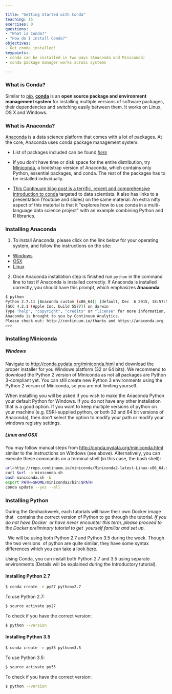```yaml
---

title: "Getting Started with Conda"
teaching: 15
exercises: 0
questions:
- "What is Conda?"
- "How do I install Conda?" 
objectives:
- Get conda installed!
keypoints:
- conda can be installed in two ways (Anaconda and Miniconda)
- conda package manager works across systems

---
```


### What is Conda?
Similar to [pip](https://pypi.python.org/pypi/pip), [**conda**](http://conda.pydata.org/docs/) is an **open source package and environment management system** for installing multiple versions of software packages, their dependencies and switching easily between them. It works on Linux, OS X and Windows.

### What is Anaconda?
[Anaconda](https://www.continuum.io/why-anaconda) is a data science platform that comes with a lot of packages. At the core, Anaconda uses conda package management system.

- List of packages included can be found [*here*](https://docs.continuum.io/anaconda/pkg-docs)

- If you don't have time or disk space for the entire distribution, try [Miniconda](http://conda.pydata.org/miniconda.html), a bootstrap version of Anaconda, which contains only Python, essential packages, and conda. The rest of the packages has to be installed individually.

- [This Continuum blog post is a terrific, recent and comprehensive introduction to conda](http://www.continuum.io/blog/conda-data-science) targeted to data scientists. It also has links to a presentation (Youtube and slides) on the same material. An extra nifty aspect of this material is that it "explores how to use conda in a multi-language data science project" with an example combining Python and R libraries.

### Installing Anaconda

1. To install Anaconda, please click on the link below for your operating system, and follow the instructions on the site:
  - [Windows](https://www.continuum.io/downloads#windows)
  - [OSX](https://www.continuum.io/downloads#osx)
  - [Linux](https://www.continuum.io/downloads#linux)
2. Once Anaconda installation step is finished run `python` in the command line to test if Anaconda is installed correctly.
If Anaconda is installed correctly, you should have this prompt, which emphasizes **Anaconda**:

```bash
$ python
Python 2.7.11 |Anaconda custom (x86_64)| (default, Dec  6 2015, 18:57:58)
[GCC 4.2.1 (Apple Inc. build 5577)] on darwin
Type "help", "copyright", "credits" or "license" for more information.
Anaconda is brought to you by Continuum Analytics.
Please check out: http://continuum.io/thanks and https://anaconda.org
>>>
```

### Installing Miniconda

##### Windows
Navigate to http://conda.pydata.org/miniconda.html and download the proper installer for you Windows platform (32 or 64 bits).
We recommend to download the Python 2 version of Miniconda as not all packages are Python 3-compliant yet.  You can still create new Python 3 environments using the Python 2 verson of Miniconda, so you are not limiting yourself.

When installing you will be asked if you wish to make the Anaconda Python your default Python for Windows.
If you do not have any other installation that is a good option.  If you want to keep multiple versions of python on your machine (e.g. ESRI-supplied python, or both 32 and 64 bit versions of Anaconda), then don't select the option to modify your path or modify your windows registry settings.

##### Linux and OSX
You may follow manual steps from http://conda.pydata.org/miniconda.html similar to the instructions on Windows (see above). Alternatively, you can execute these commands on a terminal shell (in this case, the bash shell):

```bash
url=http://repo.continuum.io/miniconda/Miniconda2-latest-Linux-x86_64.sh
curl $url -o miniconda.sh
bash miniconda.sh -b
export PATH=$HOME/miniconda2/bin:$PATH
conda update --yes --all
```

### Installing Python
During the Geohackweek, each tutorials will have their own Docker image that  
contains the correct version of Python to go through the tutorial. 
*If you do not have Docker  or have never encounter this term, 
please proceed to the Docker preliminary tutorial to get  yourself familiar 
and set up.*

  We will be using both Python 2.7 and Python 3.5 during the week. 
Though the two versions  of python are quite similar, they have some syntax 
differences which you can take a look [here](http://sebastianraschka.com/Articles/2014_python_2_3_key_diff.html). 

Using Conda, you can install both Python 2.7 and 3.5 using separate environments 
(Details will be explained during the Introductory tutorial).

#### Installing Python 2.7
``` bash
$ conda create -n py27 python=2.7
```

To use Python 2.7: 
``` bash
$ source activate py27
```

To check if you have the correct version: 
``` bash
$ python --version
```


#### Installing Python 3.5
``` bash
$ conda create -n py35 python=3.5
```

To use Python 3.5: 
``` bash
$ source activate py35
```

To check if you have the correct version: 
``` bash
$ python --version
```